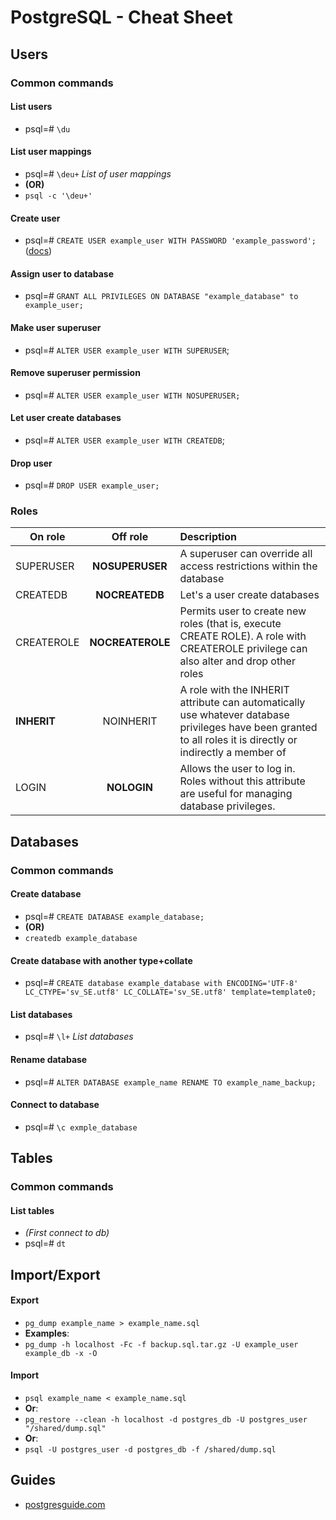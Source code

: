 # PostgreSQL - Cheat Sheet

## Users

### Common commands

#### List users
- psql=# `\du`

#### List user mappings
  - psql=# `\deu+` _List of user mappings_
  - **(OR)**
  - `psql -c '\deu+'`

#### Create user
  - psql=# `CREATE USER example_user WITH PASSWORD 'example_password';` ([docs](http://www.postgresql.org/docs/current/static/sql-createuser.html))

#### Assign user to database
  - psql=# `GRANT ALL PRIVILEGES ON DATABASE "example_database" to example_user;`

#### Make user superuser
  - psql=# `ALTER USER example_user WITH SUPERUSER`;

#### Remove superuser permission
  - psql=# `ALTER USER example_user WITH NOSUPERUSER;`

#### Let user create databases
  - psql=# `ALTER USER example_user WITH CREATEDB`;

#### Drop user
  - psql=# `DROP USER example_user;`

### Roles

| On role       | Off role           | Description  |
| ------------- |:-------------:|:-----|
| SUPERUSER | **NOSUPERUSER** | A superuser can override all access restrictions within the database |
| CREATEDB | **NOCREATEDB**  |   Let's a user create databases |
| CREATEROLE | **NOCREATEROLE**  | Permits user to create new roles (that is, execute CREATE ROLE). A role with CREATEROLE privilege can also alter and drop other roles |
| **INHERIT** | NOINHERIT | A role with the INHERIT attribute can automatically use whatever database privileges have been granted to all roles it is directly or indirectly a member of |
| LOGIN | **NOLOGIN** | Allows the user to log in. Roles without this attribute are useful for managing database privileges.

##  Databases

### Common commands

#### Create database
  - psql=# `CREATE DATABASE example_database;`
  - **(OR)**
  - `createdb example_database`

#### Create database with another type+collate
  - psql=# `CREATE database example_database with ENCODING='UTF-8' LC_CTYPE='sv_SE.utf8' LC_COLLATE='sv_SE.utf8' template=template0;`

#### List databases
  - psql=# `\l+` _List databases_

#### Rename database
  - psql=# `ALTER DATABASE example_name RENAME TO example_name_backup;`

#### Connect to database
  - psql=# `\c exmple_database`

## Tables

### Common commands

#### List tables
  - _(First connect to db)_
  - psql=# `dt`

## Import/Export

#### Export
  - `pg_dump example_name > example_name.sql`
  - **Examples**:
  - `pg_dump -h localhost -Fc -f backup.sql.tar.gz -U example_user example_db -x -O`

#### Import
- `psql example_name < example_name.sql`
- **Or**:
- `pg_restore --clean -h localhost -d postgres_db -U postgres_user "/shared/dump.sql"`
- **Or**:
- `psql -U postgres_user -d postgres_db -f /shared/dump.sql`

## Guides
- [postgresguide.com](http://postgresguide.com)

